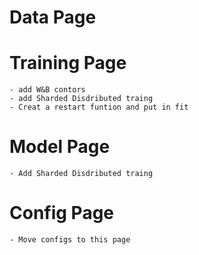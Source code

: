 # Data Page


# Training Page
    - add W&B contors
    - add Sharded Disdributed traing
    - Creat a restart funtion and put in fit

# Model Page
    - Add Sharded Disdributed traing

# Config Page
    - Move configs to this page

 
